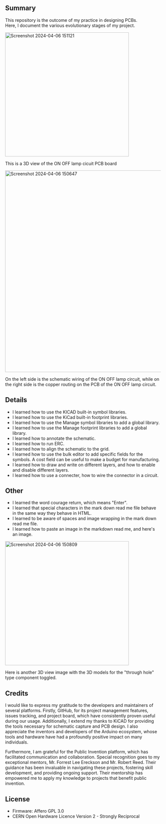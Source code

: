 ## Summary

This repository is the outcome of my practice in designing PCBs.  
Here, I document the various evolutionary stages of my project.

<img width="400" alt="Screenshot 2024-04-06 151121" src="https://github.com/nk25719/ONOFFLAMP/assets/133608369/4f559c2a-d1c1-4874-9b97-0806d0d4057a">  
  
This is a 3D view of the ON OFF lamp cicuit PCB board  



<img width="650" alt="Screenshot 2024-04-06 150647" src="https://github.com/nk25719/ONOFFLAMP/assets/133608369/20986099-fbc8-49ac-851d-3fe85d801114">    

On the left side is the schematic wiring of the ON OFF lamp circuit, while on the right side is the copper routing on the PCB of the ON OFF lamp circuit.  


## Details

* I learned how to use the KICAD built-in symbol libraries. 
* I learned how to use the KiCad built-in footprint libraries.
* I learned how to use the Manage symbol libraries to add a global library.
* I learned how to use the Manage footprint libraries to add a global library.
* I learned how to annotate the schematic.
* I learned how to run ERC.
* I learned how to align the schematic to the grid.
* I learned how to use the bulk editor to add specific fields for the symbols. A cost field can be useful to make a budget for manufacturing.
* I learned how to draw and write on different layers, and how to enable and disable different layers.
* I learned how to use a connecter, how to wire the connector in a circuit.

  
## Other
* I learned the word courage return, which means "Enter".
* I learned that special characters in the mark down read me file behave in the same way they behave in HTML.
* I learned to be aware of spaces and image wrapping in the mark down read me file.
* I learned how to paste an image in the markdown read me, and here's an image.
<img width="400" alt="Screenshot 2024-04-06 150809" src="https://github.com/nk25719/ONOFFLAMP/assets/133608369/5fc6eb86-b03b-4d79-9d59-d48d89519cf9">


Here is another 3D view image with the 3D models for the "through hole" type component toggled.


## Credits
I would like to express my gratitude to the developers and maintainers of several platforms. Firstly, GitHub, for its project management features, issues tracking, and project board, which have consistently proven useful during our usage. Additionally, I extend my thanks to KiCAD for providing the tools necessary for schematic capture and PCB design. I also appreciate the inventors and developers of the Arduino ecosystem, whose tools and hardware have had a profoundly positive impact on many individuals.

Furthermore, I am grateful for the Public Invention platform, which has facilitated communication and collaboration. Special recognition goes to my exceptional mentors, Mr. Forrest Lee Ereckson and Mr. Robert Reed. Their guidance has been invaluable in navigating these projects, fostering skill development, and providing ongoing support. Their mentorship has empowered me to apply my knowledge to projects that benefit public invention.

## License

* Firmware: Affero GPL 3.0
* CERN Open Hardware Licence Version 2 - Strongly Reciprocal
  


